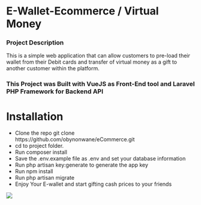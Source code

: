 <h1> E-Wallet-Ecommerce / Virtual Money</h1>
<h3>Project Description </h3>
<p>This is a simple web application that can  allow customers to pre-load their wallet from their Debit cards and transfer of virtual money as a gift to another customer within the platform.</p>
<h3> This Project was Built with VueJS as Front-End tool and Laravel PHP Framework for Backend API</h3>
<h1>Installation</h1>
<ul>
        <li>Clone the repo git clone https://github.com/obynonwane/eCommerce.git</li>
        <li>cd to project folder.</li>
        <li>Run composer install</li>
        <li>Save the .env.example file as .env and set your database information</li>
        <li>Run php artisan key:generate to generate the app key</li>
        <li>Run npm install</li>
        <li>Run php artisan migrate</li>
        <li>Enjoy Your E-wallet and start gifting cash prices to your friends</li>
</ul>   

<img src="https://github.com/obynonwane/eCommerce/img/Logo.png">